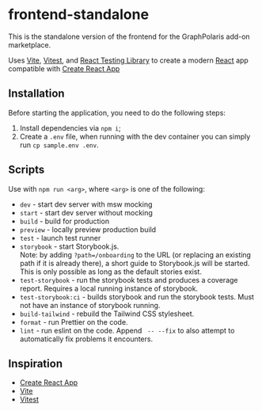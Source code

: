 # frontend-standalone

This is the standalone version of the frontend for the GraphPolaris add-on marketplace.

Uses [Vite](https://vitejs.dev/), [Vitest](https://vitest.dev/), and [React Testing Library](https://github.com/testing-library/react-testing-library) to create a modern [React](https://react.dev/) app compatible with [Create React App](https://create-react-app.dev/)

## Installation

Before starting the application, you need to do the following steps:

1. Install dependencies via `npm i`;
2. Create a `.env` file, when running with the dev container you can simply run `cp sample.env .env`.

## Scripts

Use with `npm run <arg>`, where `<arg>` is one of the following:

- `dev` - start dev server with msw mocking
- `start` - start dev server without mocking
- `build` - build for production
- `preview` - locally preview production build
- `test` - launch test runner
- `storybook` - start Storybook.js.  
  Note: by adding `?path=/onboarding` to the URL (or replacing an existing path if it is already there), a short guide to Storybook.js will be started. This is only possible as long as the default stories exist.
- `test-storybook` - run the storybook tests and produces a coverage report. Requires a local running instance of storybook.
- `test-storybook:ci` - builds storybook and run the storybook tests. Must not have an instance of storybook running.
- `build-tailwind` - rebuild the Tailwind CSS stylesheet.
- `format` - run Prettier on the code.
- `lint` - run eslint on the code. Append ` -- --fix` to also attempt to automatically fix problems it encounters.

## Inspiration

- [Create React App](https://github.com/facebook/create-react-app/tree/main/packages/cra-template)
- [Vite](https://github.com/vitejs/vite/tree/main/packages/create-vite/template-react)
- [Vitest](https://github.com/vitest-dev/vitest/tree/main/examples/react-testing-lib)
